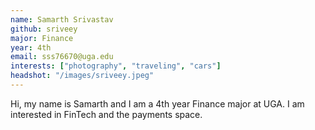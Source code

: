 ```yaml
---
name: Samarth Srivastav
github: sriveey
major: Finance
year: 4th
email: sss76670@uga.edu
interests: ["photography", "traveling", "cars"]
headshot: "/images/sriveey.jpeg" 
---
```

Hi, my name is Samarth and I am a 4th year Finance major at UGA. I am interested in FinTech and the payments space.
